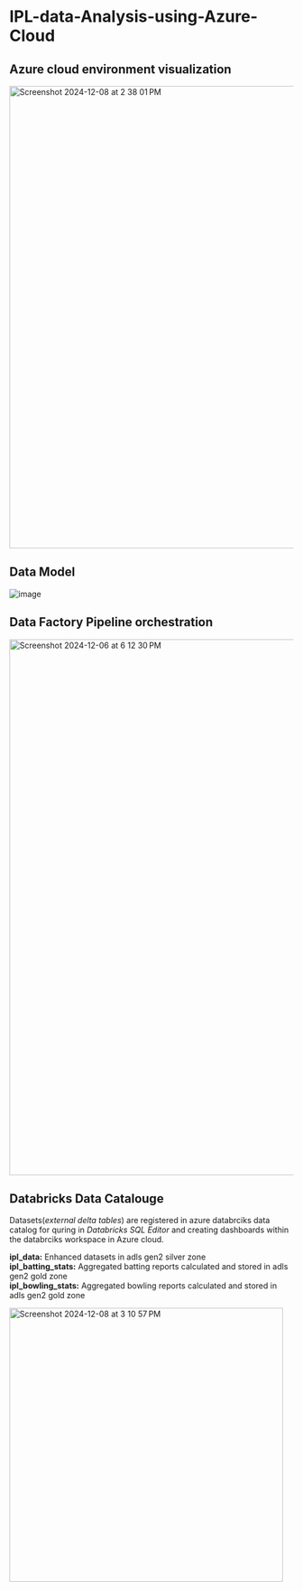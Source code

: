 # IPL-data-Analysis-using-Azure-Cloud

## Azure cloud environment visualization 
<img width="819" alt="Screenshot 2024-12-08 at 2 38 01 PM" src="https://github.com/user-attachments/assets/11338cf0-d5c5-47f6-a927-9bb85341971d">

## Data Model
![image](https://github.com/user-attachments/assets/20434fe9-dae7-4aa8-912a-7f7ca96cfa6f)

## Data Factory Pipeline orchestration
<img width="949" alt="Screenshot 2024-12-06 at 6 12 30 PM" src="https://github.com/user-attachments/assets/5fa9e908-89c2-47d1-9b44-3f423ced9022">

## Databricks Data Catalouge
Datasets(*external delta tables*) are registered in azure databrciks data catalog for quring in *Databricks SQL Editor* and creating dashboards within the databrciks workspace in Azure cloud. <br />

  **ipl_data:** Enhanced datasets in adls gen2 silver zone <br />
  **ipl_batting_stats:** Aggregated batting reports calculated and stored in adls gen2 gold zone <br />
  **ipl_bowling_stats:** Aggregated bowling reports calculated and stored in adls gen2 gold zone <br />
  
<img width="485" alt="Screenshot 2024-12-08 at 3 10 57 PM" src="https://github.com/user-attachments/assets/8321ecd1-a77b-4afc-b636-4d51f513c4a4">
